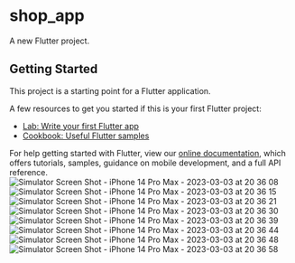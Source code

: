 # shop_app

A new Flutter project.

## Getting Started

This project is a starting point for a Flutter application.

A few resources to get you started if this is your first Flutter project:

- [Lab: Write your first Flutter app](https://flutter.dev/docs/get-started/codelab)
- [Cookbook: Useful Flutter samples](https://flutter.dev/docs/cookbook)

For help getting started with Flutter, view our
[online documentation](https://flutter.dev/docs), which offers tutorials,
samples, guidance on mobile development, and a full API reference.
![Simulator Screen Shot - iPhone 14 Pro Max - 2023-03-03 at 20 36 08](https://user-images.githubusercontent.com/101919338/222765636-0fac8d67-2cd6-4440-bffb-cd312189dce1.png)
![Simulator Screen Shot - iPhone 14 Pro Max - 2023-03-03 at 20 36 15](https://user-images.githubusercontent.com/101919338/222765832-28a81494-eda1-4144-b635-4ea4409b04e7.png)
![Simulator Screen Shot - iPhone 14 Pro Max - 2023-03-03 at 20 36 21](https://user-images.githubusercontent.com/101919338/222766016-ba680d05-c9f4-4d0e-812c-22835c4394ab.png)
![Simulator Screen Shot - iPhone 14 Pro Max - 2023-03-03 at 20 36 30](https://user-images.githubusercontent.com/101919338/222766044-922345b4-b5b1-4924-9e80-846d390fb605.png)
![Simulator Screen Shot - iPhone 14 Pro Max - 2023-03-03 at 20 36 39](https://user-images.githubusercontent.com/101919338/222766072-dbb837db-0cfb-4101-98a4-dac842cd703b.png)
![Simulator Screen Shot - iPhone 14 Pro Max - 2023-03-03 at 20 36 44](https://user-images.githubusercontent.com/101919338/222766085-8b136340-dd30-46fd-96a1-ef49eb0523c4.png)
![Simulator Screen Shot - iPhone 14 Pro Max - 2023-03-03 at 20 36 48](https://user-images.githubusercontent.com/101919338/222766102-bc48ee4a-8913-4867-8917-d8a98a419e58.png)
![Simulator Screen Shot - iPhone 14 Pro Max - 2023-03-03 at 20 36 58](https://user-images.githubusercontent.com/101919338/222766138-c5bae675-ac05-41d8-8f51-dd850d65206f.png)
